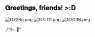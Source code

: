 ## 𝐆𝐫𝐞𝐞𝐭𝐢𝐧𝐠𝐬, 𝐟𝐫𝐢𝐞𝐧𝐝𝐬! >:𝐃
![G72Bn.png](https://cdn1.picturebb.com/1/2025/03/25/G72Bn.png) ![G7LD1.png](https://cdn1.picturebb.com/1/2025/03/25/G7LD1.png) ![G7G3B.png](https://cdn1.picturebb.com/1/2025/03/25/G7G3B.png)

./づ~ 🍓"
